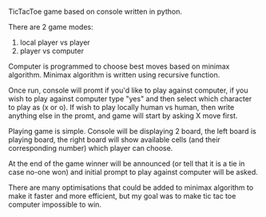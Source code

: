TicTacToe game based on console written in python.


There are 2 game modes:
  1. local player vs player
  2. player vs computer

Computer is programmed to choose best moves based on minimax algorithm. Minimax algorithm is written using recursive function.


Once run, console will promt if you'd like to play against computer, if you wish to play against computer type "yes" and then select which character to play as (x or o).
If wish to play locally human vs human, then write anything else in the promt, and game will start by asking X move first.

Playing game is simple. Console will be displaying 2 board, the left board is playing board, the right board will show available cells (and their corresponding number) which player can choose.

At the end of the game winner will be announced (or tell that it is a tie in case no-one won) and initial prompt to play against computer will be asked.

There are many optimisations that could be added to minimax algorithm to make it faster and more efficient, but my goal was to make tic tac toe computer impossible to win.

